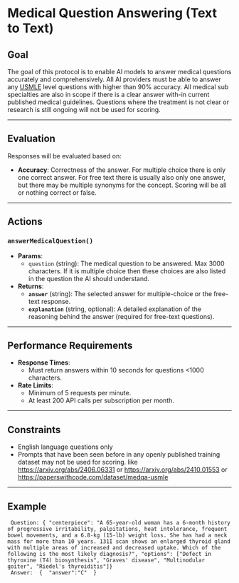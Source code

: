 # Medical Question Answering (Text to Text)

## Goal

The goal of this protocol is to enable AI models to answer medical questions accurately and comprehensively. All AI providers must be able to answer any [USMLE](https://en.wikipedia.org/wiki/United_States_Medical_Licensing_Examination) level questions with higher than 90% accuracy. All medical sub specialties are also in scope if there is a clear answer with-in current published medical guidelines. Questions where the treatment is not clear or research is still ongoing will not be used for scoring.  

---

## Evaluation

Responses will be evaluated based on:

- **Accuracy**: Correctness of the answer. For multiple choice there is only one correct answer.  For free text there is usually also only one answer, but there may be multiple synonyms for the concept.  Scoring will be all or nothing correct or false. 



---

## Actions

### `answerMedicalQuestion()`
- **Params**:
  - `question` (string): The medical question to be answered. Max 3000 characters. If it is multiple choice then these choices are also listed in the question the AI should understand. 
- **Returns**:
  - **`answer`** (string): The selected answer for multiple-choice or the free-text response.
  - **`explanation`** (string, optional): A detailed explanation of the reasoning behind the answer (required for free-text questions).

---

## Performance Requirements

- **Response Times**:
  - Must return answers within 10 seconds for questions <1000 characters.
- **Rate Limits**:
  - Minimum of 5 requests per minute.
  - At least 200 API calls per subscription per month.

---

## Constraints

- English language questions only 
- Prompts that have been seen before in any openly published training dataset may not be used for scoring. like https://arxiv.org/abs/2406.06331  or https://arxiv.org/abs/2410.01553 or https://paperswithcode.com/dataset/medqa-usmle 

---

## Example

```
 Question: { "centerpiece": "A 65-year-old woman has a 6-month history of progressive irritability, palpitations, heat intolerance, frequent bowel movements, and a 6.8-kg (15-lb) weight loss. She has had a neck mass for more than 10 years. 131I scan shows an enlarged thyroid gland with multiple areas of increased and decreased uptake. Which of the following is the most likely diagnosis?", "options": ["Defect in thyroxine (T4) biosynthesis", "Graves' disease", "Multinodular goiter", "Riedel's thyroiditis"]}
 Answer:  {  "answer":"C"  }  
 ```
